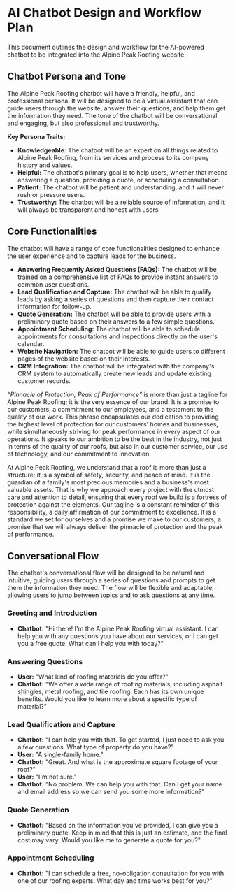 # AI Chatbot Design and Workflow Plan

This document outlines the design and workflow for the AI-powered chatbot to be integrated into the Alpine Peak Roofing website.




## Chatbot Persona and Tone

The Alpine Peak Roofing chatbot will have a friendly, helpful, and professional persona. It will be designed to be a virtual assistant that can guide users through the website, answer their questions, and help them get the information they need. The tone of the chatbot will be conversational and engaging, but also professional and trustworthy.

**Key Persona Traits:**

*   **Knowledgeable:** The chatbot will be an expert on all things related to Alpine Peak Roofing, from its services and process to its company history and values.
*   **Helpful:** The chatbot's primary goal is to help users, whether that means answering a question, providing a quote, or scheduling a consultation.
*   **Patient:** The chatbot will be patient and understanding, and it will never rush or pressure users.
*   **Trustworthy:** The chatbot will be a reliable source of information, and it will always be transparent and honest with users.




## Core Functionalities

The chatbot will have a range of core functionalities designed to enhance the user experience and to capture leads for the business.

*   **Answering Frequently Asked Questions (FAQs):** The chatbot will be trained on a comprehensive list of FAQs to provide instant answers to common user questions.
*   **Lead Qualification and Capture:** The chatbot will be able to qualify leads by asking a series of questions and then capture their contact information for follow-up.
*   **Quote Generation:** The chatbot will be able to provide users with a preliminary quote based on their answers to a few simple questions.
*   **Appointment Scheduling:** The chatbot will be able to schedule appointments for consultations and inspections directly on the user's calendar.
*   **Website Navigation:** The chatbot will be able to guide users to different pages of the website based on their interests.
*   **CRM Integration:** The chatbot will be integrated with the company's CRM system to automatically create new leads and update existing customer records.



_“Pinnacle of Protection, Peak of Performance”_ is more than just a tagline for Alpine Peak Roofing; it is the very essence of our brand. It is a promise to our customers, a commitment to our employees, and a testament to the quality of our work. This phrase encapsulates our dedication to providing the highest level of protection for our customers' homes and businesses, while simultaneously striving for peak performance in every aspect of our operations. It speaks to our ambition to be the best in the industry, not just in terms of the quality of our roofs, but also in our customer service, our use of technology, and our commitment to innovation.

At Alpine Peak Roofing, we understand that a roof is more than just a structure; it is a symbol of safety, security, and peace of mind. It is the guardian of a family's most precious memories and a business's most valuable assets. That is why we approach every project with the utmost care and attention to detail, ensuring that every roof we build is a fortress of protection against the elements. Our tagline is a constant reminder of this responsibility, a daily affirmation of our commitment to excellence. It is a standard we set for ourselves and a promise we make to our customers, a promise that we will always deliver the pinnacle of protection and the peak of performance.

## Conversational Flow

The chatbot's conversational flow will be designed to be natural and intuitive, guiding users through a series of questions and prompts to get them the information they need. The flow will be flexible and adaptable, allowing users to jump between topics and to ask questions at any time.

### Greeting and Introduction

*   **Chatbot:** "Hi there! I'm the Alpine Peak Roofing virtual assistant. I can help you with any questions you have about our services, or I can get you a free quote. What can I help you with today?"

### Answering Questions

*   **User:** "What kind of roofing materials do you offer?"
*   **Chatbot:** "We offer a wide range of roofing materials, including asphalt shingles, metal roofing, and tile roofing. Each has its own unique benefits. Would you like to learn more about a specific type of material?"

### Lead Qualification and Capture

*   **Chatbot:** "I can help you with that. To get started, I just need to ask you a few questions. What type of property do you have?"
*   **User:** "A single-family home."
*   **Chatbot:** "Great. And what is the approximate square footage of your roof?"
*   **User:** "I'm not sure."
*   **Chatbot:** "No problem. We can help you with that. Can I get your name and email address so we can send you some more information?"

### Quote Generation

*   **Chatbot:** "Based on the information you've provided, I can give you a preliminary quote. Keep in mind that this is just an estimate, and the final cost may vary. Would you like me to generate a quote for you?"

### Appointment Scheduling

*   **Chatbot:** "I can schedule a free, no-obligation consultation for you with one of our roofing experts. What day and time works best for you?"



